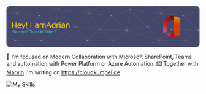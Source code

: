 ![Header](./github-header-image.png)

🔬 I’m focused on Modern Collaboration with Microsoft SharePoint, Teams and auttomation with Power Platform or Azure Automation.
⌨️ Together with [Marvin](https://github.com/MarvinBangert) I'm writing on https://cloudkumpel.de

[![My Skills](https://skillicons.dev/icons?i=powershell,vscode,azure,md,github,arduino,raspberrypi,docker)](https://skillicons.dev)


<!--
**get-adr/get-adr** is a ✨ _special_ ✨ repository because its `README.md` (this file) appears on your GitHub profile.

Here are some ideas to get you started:

- 🔭 I’m currently working on ...
- 🌱 I’m currently learning ...
- 👯 I’m looking to collaborate on ...
- 🤔 I’m looking for help with ...
- 💬 Ask me about ...
- 📫 How to reach me: ...
- 😄 Pronouns: ...
- ⚡ Fun fact: ...
-->
